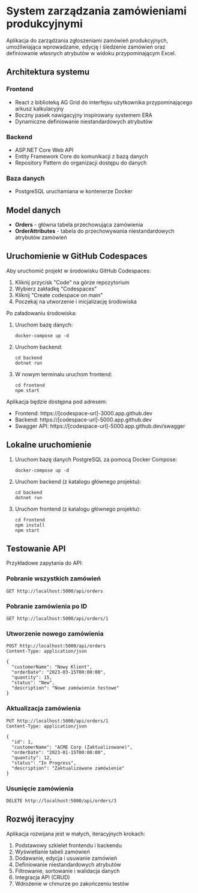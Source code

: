 # System zarządzania zamówieniami produkcyjnymi

Aplikacja do zarządzania zgłoszeniami zamówień produkcyjnych, umożliwiająca wprowadzanie, edycję i śledzenie zamówień oraz definiowanie własnych atrybutów w widoku przypominającym Excel.

## Architektura systemu

### Frontend
- React z biblioteką AG Grid do interfejsu użytkownika przypominającego arkusz kalkulacyjny
- Boczny pasek nawigacyjny inspirowany systemem ERA
- Dynamiczne definiowanie niestandardowych atrybutów

### Backend
- ASP.NET Core Web API
- Entity Framework Core do komunikacji z bazą danych
- Repository Pattern do organizacji dostępu do danych

### Baza danych
- PostgreSQL uruchamiana w kontenerze Docker

## Model danych

- **Orders** - główna tabela przechowująca zamówienia
- **OrderAttributes** - tabela do przechowywania niestandardowych atrybutów zamówień

## Uruchomienie w GitHub Codespaces

Aby uruchomić projekt w środowisku GitHub Codespaces:

1. Kliknij przycisk "Code" na górze repozytorium
2. Wybierz zakładkę "Codespaces"
3. Kliknij "Create codespace on main"
4. Poczekaj na utworzenie i inicjalizację środowiska

Po załadowaniu środowiska:

1. Uruchom bazę danych:
   ```
   docker-compose up -d
   ```

2. Uruchom backend:
   ```
   cd backend
   dotnet run
   ```

3. W nowym terminalu uruchom frontend:
   ```
   cd frontend
   npm start
   ```

Aplikacja będzie dostępna pod adresem:
- Frontend: https://[codespace-url]-3000.app.github.dev
- Backend: https://[codespace-url]-5000.app.github.dev
- Swagger API: https://[codespace-url]-5000.app.github.dev/swagger

## Lokalne uruchomienie

1. Uruchom bazę danych PostgreSQL za pomocą Docker Compose:
   ```
   docker-compose up -d
   ```

2. Uruchom backend (z katalogu głównego projektu):
   ```
   cd backend
   dotnet run
   ```

3. Uruchom frontend (z katalogu głównego projektu):
   ```
   cd frontend
   npm install
   npm start
   ```

## Testowanie API

Przykładowe zapytania do API:

### Pobranie wszystkich zamówień
```
GET http://localhost:5000/api/orders
```

### Pobranie zamówienia po ID
```
GET http://localhost:5000/api/orders/1
```

### Utworzenie nowego zamówienia
```
POST http://localhost:5000/api/orders
Content-Type: application/json

{
  "customerName": "Nowy Klient",
  "orderDate": "2023-03-15T00:00:00",
  "quantity": 15,
  "status": "New",
  "description": "Nowe zamówienie testowe"
}
```

### Aktualizacja zamówienia
```
PUT http://localhost:5000/api/orders/1
Content-Type: application/json

{
  "id": 1,
  "customerName": "ACME Corp (Zaktualizowane)",
  "orderDate": "2023-01-15T00:00:00",
  "quantity": 12,
  "status": "In Progress",
  "description": "Zaktualizowane zamówienie"
}
```

### Usunięcie zamówienia
```
DELETE http://localhost:5000/api/orders/3
```

## Rozwój iteracyjny

Aplikacja rozwijana jest w małych, iteracyjnych krokach:

1. Podstawowy szkielet frontendu i backendu
2. Wyświetlanie tabeli zamówień
3. Dodawanie, edycja i usuwanie zamówień
4. Definiowanie niestandardowych atrybutów
5. Filtrowanie, sortowanie i walidacja danych
6. Integracja API (CRUD)
7. Wdrożenie w chmurze po zakończeniu testów